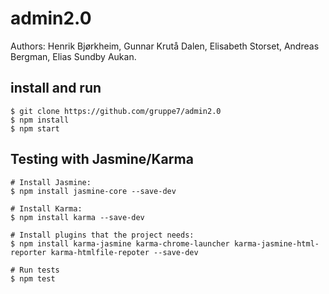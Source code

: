 # admin2.0
Authors: Henrik Bjørkheim, Gunnar Krutå Dalen, Elisabeth Storset,
Andreas Bergman, Elias Sundby Aukan.

## install and run
```
$ git clone https://github.com/gruppe7/admin2.0
$ npm install
$ npm start
```

## Testing with Jasmine/Karma

```
# Install Jasmine:
$ npm install jasmine-core --save-dev

# Install Karma:
$ npm install karma --save-dev

# Install plugins that the project needs:
$ npm install karma-jasmine karma-chrome-launcher karma-jasmine-html-reporter karma-htmlfile-repoter --save-dev

# Run tests
$ npm test
```
